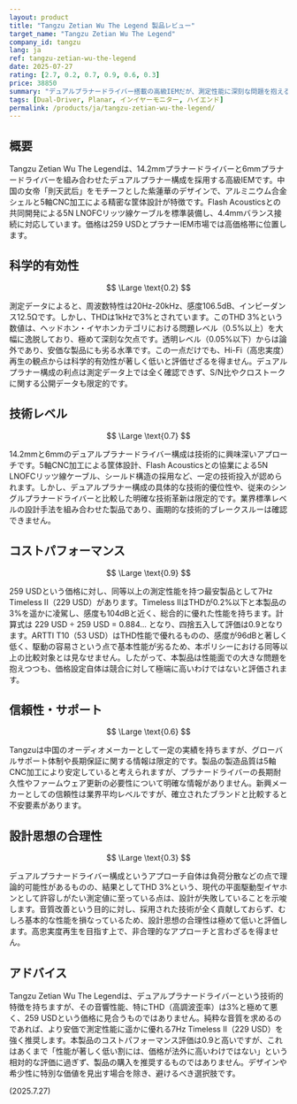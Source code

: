 ```yaml
---
layout: product
title: "Tangzu Zetian Wu The Legend 製品レビュー"
target_name: "Tangzu Zetian Wu The Legend"
company_id: tangzu
lang: ja
ref: tangzu-zetian-wu-the-legend
date: 2025-07-27
rating: [2.7, 0.2, 0.7, 0.9, 0.6, 0.3]
price: 38850
summary: "デュアルプラナードライバー搭載の高級IEMだが、測定性能に深刻な問題を抱える"
tags: [Dual-Driver, Planar, インイヤーモニター, ハイエンド]
permalink: /products/ja/tangzu-zetian-wu-the-legend/
---
```

## 概要

Tangzu Zetian Wu The Legendは、14.2mmプラナードライバーと6mmプラナードライバーを組み合わせたデュアルプラナー構成を採用する高級IEMです。中国の女帝「則天武后」をモチーフとした紫蓮華のデザインで、アルミニウム合金シェルと5軸CNC加工による精密な筐体設計が特徴です。Flash Acousticsとの共同開発による5N LNOFCリッツ線ケーブルを標準装備し、4.4mmバランス接続に対応しています。価格は259 USDとプラナーIEM市場では高価格帯に位置します。

## 科学的有効性

$$ \Large \text{0.2} $$

測定データによると、周波数特性は20Hz-20kHz、感度106.5dB、インピーダンス12.5Ωです。しかし、THDは1kHzで3%とされています。このTHD 3%という数値は、ヘッドホン・イヤホンカテゴリにおける問題レベル（0.5%以上）を大幅に逸脱しており、極めて深刻な欠点です。透明レベル（0.05%以下）からは論外であり、安価な製品にも劣る水準です。この一点だけでも、Hi-Fi（高忠実度）再生の観点からは科学的有効性が著しく低いと評価せざるを得ません。デュアルプラナー構成の利点は測定データ上では全く確認できず、S/N比やクロストークに関する公開データも限定的です。

## 技術レベル

$$ \Large \text{0.7} $$

14.2mmと6mmのデュアルプラナードライバー構成は技術的に興味深いアプローチです。5軸CNC加工による筐体設計、Flash Acousticsとの協業による5N LNOFCリッツ線ケーブル、シールド構造の採用など、一定の技術投入が認められます。しかし、デュアルプラナー構成の具体的な技術的優位性や、従来のシングルプラナードライバーと比較した明確な技術革新は限定的です。業界標準レベルの設計手法を組み合わせた製品であり、画期的な技術的ブレークスルーは確認できません。

## コストパフォーマンス

$$ \Large \text{0.9} $$

259 USDという価格に対し、同等以上の測定性能を持つ最安製品として7Hz Timeless II（229 USD）があります。Timeless IIはTHDが0.2%以下と本製品の3%を遥かに凌駕し、感度も104dBと近く、総合的に優れた性能を持ちます。計算式は 229 USD ÷ 259 USD = 0.884... となり、四捨五入して評価は0.9となります。ARTTI T10（53 USD）はTHD性能で優れるものの、感度が96dBと著しく低く、駆動の容易さという点で基本性能が劣るため、本ポリシーにおける同等以上の比較対象とは見なせません。したがって、本製品は性能面での大きな問題を抱えつつも、価格設定自体は競合に対して極端に高いわけではないと評価されます。

## 信頼性・サポート

$$ \Large \text{0.6} $$

Tangzuは中国のオーディオメーカーとして一定の実績を持ちますが、グローバルサポート体制や長期保証に関する情報は限定的です。製品の製造品質は5軸CNC加工により安定していると考えられますが、プラナードライバーの長期耐久性やファームウェア更新の必要性について明確な情報がありません。新興メーカーとしての信頼性は業界平均レベルですが、確立されたブランドと比較すると不安要素があります。

## 設計思想の合理性

$$ \Large \text{0.3} $$

デュアルプラナードライバー構成というアプローチ自体は負荷分散などの点で理論的可能性があるものの、結果としてTHD 3%という、現代の平面駆動型イヤホンとして許容しがたい測定値に至っている点は、設計が失敗していることを示唆します。音質改善という目的に対し、採用された技術が全く貢献しておらず、むしろ基本的な性能を損なっているため、設計思想の合理性は極めて低いと評価します。高忠実度再生を目指す上で、非合理的なアプローチと言わざるを得ません。

## アドバイス

Tangzu Zetian Wu The Legendは、デュアルプラナードライバーという技術的特徴を持ちますが、その音響性能、特にTHD（高調波歪率）は3%と極めて悪く、259 USDという価格に見合うものではありません。純粋な音質を求めるのであれば、より安価で測定性能に遥かに優れる7Hz Timeless II（229 USD）を強く推奨します。本製品のコストパフォーマンス評価は0.9と高いですが、これはあくまで「性能が著しく低い割には、価格が法外に高いわけではない」という相対的な評価に過ぎず、製品の購入を推奨するものではありません。デザインや希少性に特別な価値を見出す場合を除き、避けるべき選択肢です。

(2025.7.27)
